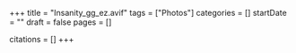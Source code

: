 +++
title = "Insanity_gg_ez.avif"
tags = ["Photos"]
categories = []
startDate = ""
draft = false
pages = []

citations = []
+++
